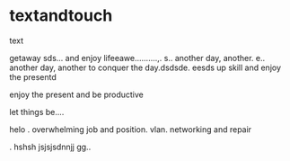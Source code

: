 # textandtouch
text

getaway
sds...
and enjoy lifeeawe..........,.
s..
another day, another.
e..
another day, another to conquer the day.dsdsde.
eesds
up skill and enjoy the presentd

enjoy the present and be productive 

let things be....

helo
. overwhelming job and position. vlan. networking and repair

.
hshsh
jsjsjsdnnjj
gg..
